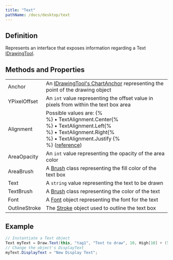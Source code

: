 ```yaml
---
title: "Text"
pathName: /docs/desktop/text
---
```


## Definition

Represents an interface that exposes information regarding a Text [IDrawingTool](/docs/desktop/idrawingtool).

## Methods and Properties

|  |  |
| --- | --- |
| Anchor | An [IDrawingTool's ChartAnchor](/docs/desktop/idrawingtool#chartanchor) representing the point of the drawing object |
| YPixelOffset | An `int` value representing the offset value in pixels from within the text box area |
| Alignment | Possible values are: {% <br> %} &bull; TextAlignment.Center{% <br> %} &bull; TextAlignment.Left{% <br> %} &bull; TextAlignment.Right{% <br> %} &bull; TextAlignment.Justify {% <br> %} ([reference](https://msdn.microsoft.com/en-us/library/system.windows.textalignment(v=vs.110).aspx)) |
| AreaOpacity | An `int` value representing the opacity of the area color |
| AreaBrush | A [Brush](http://msdn.microsoft.com/en-us/library/system.windows.media.brush(v=vs.110).aspx) class representing the fill color of the text box |
| Text | A `string` value representing the text to be drawn |
| TextBrush | A [Brush](http://msdn.microsoft.com/en-us/library/system.windows.media.brush(v=vs.110).aspx) class representing the color of the text |
| Font | A [Font](http://msdn.microsoft.com/en-us/library/system.drawing.font_members(v=vs.90).aspx) object representing the font for the text |
| OutlineStroke | The [Stroke](/docs/desktop/stroke_class) object used to outline the text box |

## Example

```csharp
// Instantiate a Text object
Text myText = Draw.Text(this, "tag1", "Text to draw", 10, High[10] + (5 * TickSize), Brushes.Black);
// Change the object's DisplayText
myText.DisplayText = "New Display Text";
```
